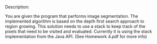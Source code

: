 Description:

You are given the program that performs image segmentation. The implemented algorithm is based on the depth first search
approach to region growing. This solution needs to use a stack to keep track of the pixels that need to be visited and evaluated.
Currently it is using the stack implementation from the Java API. (See Homework 4.pdf for more info)
